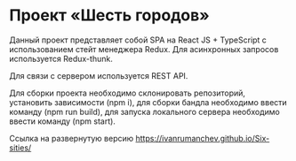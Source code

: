 # Проект «Шесть городов»

Данный проект представляет собой SPA на React JS + TypeScript с использованием стейт менеджера Redux. Для асинхронных запросов используется Redux-thunk.

Для связи с сервером используется REST API.

Для сборки проекта необходимо склонировать репозиторий, установить зависимости (npm i), для сборки бандла необходимо ввести команду (npm run build), для запуска локального сервера необходимо ввести команду (npm start).

Ссылка на развернутую версию https://ivanrumanchev.github.io/Six-sities/
